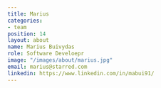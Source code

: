 ```yaml
---
title: Marius
categories:
- team
position: 14
layout: about
name: Marius Buivydas
role: Software Develoepr
image: "/images/about/marius.jpg"
email: marius@starred.com
linkedin: https://www.linkedin.com/in/mabui91/
---
```


